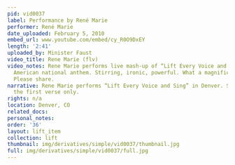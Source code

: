 ```yaml
---
pid: vid0037
label: Performance by René Marie
performer: René Marie
date_uploaded: February 5, 2010
embed_url: www.youtube.com/embed/cy_R0O9DxEY
length: '2:41'
uploaded_by: Minister Faust
video_title: Rene Marie (flv)
video_notes: Rene Marie performs live mash-up of “Lift Every Voice and Sing” with
  American national anthem. Stirring, ironic, powerful. What a magnificent performance.
  Please share.
narrative: Rene Marie performs “Lift Every Voice and Sing” in Denver. She performs
  the first verse only.
rights: n/a
location: Denver, CO
related_docs: 
personal_notes: 
order: '36'
layout: lift_item
collection: lift
thumbnail: img/derivatives/simple/vid0037/thumbnail.jpg
full: img/derivatives/simple/vid0037/full.jpg
---
```

